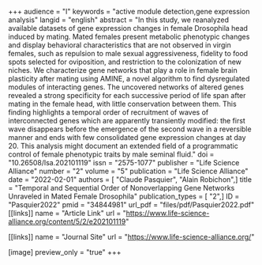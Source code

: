 +++
audience = "I"
keywords = "active module detection,gene expression analysis"
langid = "english"
abstract = "In this study, we reanalyzed available datasets of gene expression changes in female Drosophila head induced by mating. Mated females present metabolic phenotypic changes and display behavioral characteristics that are not observed in virgin females, such as repulsion to male sexual aggressiveness, fidelity to food spots selected for oviposition, and restriction to the colonization of new niches. We characterize gene networks that play a role in female brain plasticity after mating using AMINE, a novel algorithm to find dysregulated modules of interacting genes. The uncovered networks of altered genes revealed a strong specificity for each successive period of life span after mating in the female head, with little conservation between them. This finding highlights a temporal order of recruitment of waves of interconnected genes which are apparently transiently modified: the first wave disappears before the emergence of the second wave in a reversible manner and ends with few consolidated gene expression changes at day 20. This analysis might document an extended field of a programmatic control of female phenotypic traits by male seminal fluid."
doi = "10.26508/lsa.202101119"
issn = "2575-1077"
publisher = "Life Science Alliance"
number = "2"
volume = "5"
publication = "Life Science Alliance"
date = "2022-02-01"
authors = [ "Claude Pasquier", "Alain Robichon",]
title = "Temporal and Sequential Order of Nonoverlapping Gene Networks Unraveled in Mated Female Drosophila"
publication_types = [ "2",]
ID = "Pasquier2022"
pmid = "34844981"
url_pdf = "files/pdf/Pasquier2022.pdf"
[[links]]
name = "Article Link"
url = "https://www.life-science-alliance.org/content/5/2/e202101119"

[[links]]
name = "Journal Site"
url = "https://www.life-science-alliance.org/"

[image]
preview_only = "true"
+++
